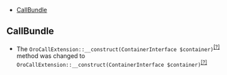 - [CallBundle](#callbundle)

CallBundle
----------
* The `OroCallExtension::__construct(ContainerInterface $container)`<sup>[[?]](https://github.com/oroinc/OroCRMCallBundle/tree/3.1.0/Twig/OroCallExtension.php#L16 "Oro\Bundle\CallBundle\Twig\OroCallExtension")</sup> method was changed to `OroCallExtension::__construct(ContainerInterface $container)`<sup>[[?]](https://github.com/oroinc/OroCRMCallBundle/tree/4.0.0/Twig/OroCallExtension.php#L23 "Oro\Bundle\CallBundle\Twig\OroCallExtension")</sup>

